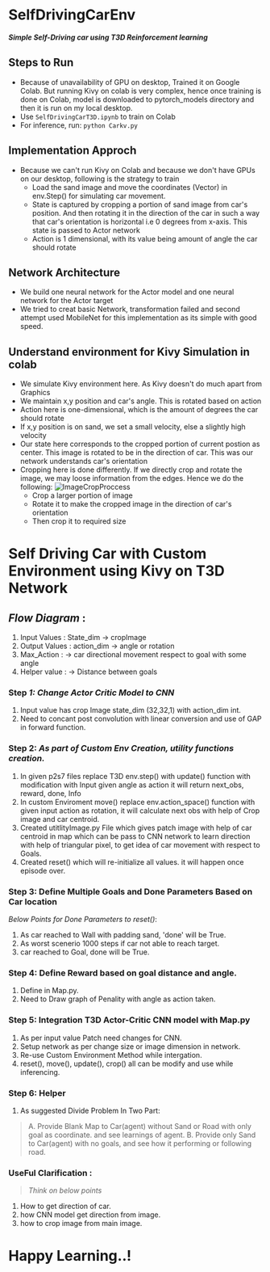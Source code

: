 #  SelfDrivingCarEnv
***Simple Self-Driving car using T3D Reinforcement learning***

## Steps to Run
* Because of unavailability of GPU on desktop, Trained it on Google Colab. But running Kivy on colab is very complex, hence once training is done on Colab, model is downloaded to pytorch_models directory and then it is run on my local desktop.
* Use `SelfDrivingCarT3D.ipynb` to train on Colab
* For inference, run: `python Carkv.py`

## Implementation Approch 
* Because we can't run Kivy on Colab and because we don't have GPUs on our desktop, following is the strategy to train
  * Load the sand image and move the coordinates (Vector) in env.Step() for simulating car movement.
  * State is captured by cropping a portion of sand image from car's position. And then rotating it in the direction of the car in such     a way that car's orientation is horizontal i.e 0 degrees from x-axis. This state is passed to Actor network
  * Action is 1 dimensional, with its value being amount of angle the car should rotate

## Network Architecture
* We build one neural network for the Actor model and one neural network for the Actor target
* We tried to creat basic Network, transformation failed and second attempt used MobileNet for this implementation as its simple with good speed.

## Understand environment for Kivy Simulation in colab
* We simulate Kivy environment here. As Kivy doesn't do much apart from Graphics
* We maintain x,y position and car's angle. This is rotated based on action
* Action here is one-dimensional, which is the amount of degrees the car should rotate
* If x,y position is on sand, we set a small velocity, else a slightly high velocity
* Our state here corresponds to the cropped portion of current postion as center. This image is rotated to be in the direction of car. This was our network understands car's orientation
* Cropping here is done differently. If we directly crop and rotate the image, we may loose information from the edges. Hence we do the following:
  ![ImageCropProccess](images/croppedImage.png)
  * Crop a larger portion of image
  * Rotate it to make the cropped image in the direction of car's orientation
  * Then crop it to required size
  

# Self Driving Car with Custom Environment using Kivy on T3D Network
## *Flow Diagram* :
1. Input Values : State_dim -> cropImage
2. Output Values : action_dim -> angle or rotation
3. Max_Action : -> car directional movement respect to goal with some angle 
4. Helper value : -> Distance between goals

### Step *1: Change Actor Critic Model to CNN*
1.  Input value has crop Image state_dim (32,32,1) with action_dim int.
2.  Need to concant post convolution with linear conversion and use of GAP in forward function.

### Step 2: *As part of Custom Env Creation, utility functions creation.*
1.  In given p2s7 files replace T3D env.step() with update() function with modification with Input given angle as action it will return next_obs, reward, done, Info
2.  In custom Enviroment move() replace env.action_space() function with given input action as rotation, it will calculate next obs with help of Crop image and car centroid.
3. Created utitlityImage.py File which gives patch image with help of car centroid in map which can be pass to CNN network to learn direction with help of triangular pixel, to get idea of car movement with respect to Goals.
4. Created reset() which will re-initialize all values. it will happen once episode over. 

### Step 3: Define Multiple Goals and Done Parameters Based on Car location
*Below Points for Done Parameters to reset()*: 
1. As car reached to Wall with padding sand, 'done' will be True.
2. As worst scenerio 1000 steps if car not able to reach target. 
3. car reached to Goal, done will be True.

### Step 4: Define Reward based on goal distance and angle.
1. Define in Map.py. 
2. Need to Draw graph of Penality with angle as action taken. 

### Step 5: Integration T3D Actor-Critic CNN model with Map.py
1. As per input value Patch need changes for CNN.
2. Setup network as per change size or image dimension in network.
3. Re-use Custom Environment Method while intergation.
4. reset(), move(), update(), crop() all can be modify and use while inferencing.

### Step 6: Helper
1. As suggested Divide Problem In Two Part:
>A. Provide Blank Map to Car(agent) without Sand or Road with only goal as coordinate. and see learnings of agent.
>B. Provide only Sand to Car(agent) with no goals, and see how it performing or following road.

### UseFul Clarification :
> *Think on below points*
1. How to get direction of car.
2. how CNN model get direction from image.
3. how to crop image from main image.


# Happy Learning..!
